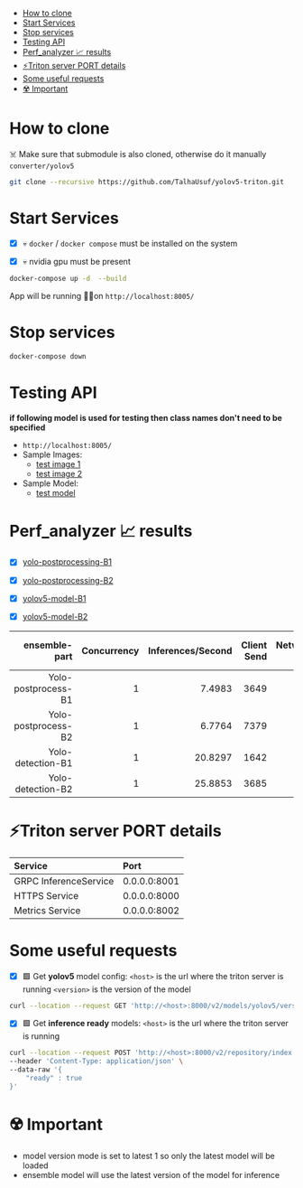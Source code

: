 - [How to clone](#how-to-clone)
- [Start Services](#start-services)
- [Stop services](#stop-services)
- [Testing API](#testing-api)
- [Perf\_analyzer 📈 results](#perf_analyzer--results)
- [⚡Triton server PORT details](#triton-server-port-details)
- [Some useful requests](#some-useful-requests)
- [☢️ Important](#️-important)

# How to clone

☠️ Make sure that submodule is also cloned, otherwise do it manually `converter/yolov5`

```bash
git clone --recursive https://github.com/TalhaUsuf/yolov5-triton.git
```



# Start Services

- [x] 💀 `docker` / `docker compose` must be installed on the system
- [x] 💀 nvidia gpu must be present


```bash
docker-compose up -d  --build
```
App will be running 🏃‍♂️on `http://localhost:8005/`


# Stop services

```bash
docker-compose down
```

# Testing API

**if following model is used for testing then class names don't need to be specified**
 - `http://localhost:8005/`
 - Sample Images:
   - [test image 1](testing/people.jpg)
   - [test image 2](testing/sd-fp16-two_smuggl-1-8004.png)
 - Sample Model:
   - [test model](testing/yolov5n.pt)



# Perf_analyzer 📈 results

 - [x] [yolo-postprocessing-B1](perf_analysis/yolo_postprocess_b1_perf.csv)
 - [x] [yolo-postprocessing-B2](perf_analysis/yolo_postprocess_b2_perf.csv)
 - [x] [yolov5-model-B1](perf_analysis/yolov5_b1_perf.csv)
 - [x] [yolov5-model-B2](perf_analysis/yolov5_b2_perf.csv)


|  ensemble-part  |   Concurrency |   Inferences/Second |   Client Send |   Network+Server Send/Recv |   Server Queue |   Server Compute Input |   Server Compute Infer |   Server Compute Output |   Client Recv |   p50 latency |   p90 latency |   p95 latency |   p99 latency |
|---:|--------------:|--------------------:|--------------:|---------------------------:|---------------:|-----------------------:|-----------------------:|------------------------:|--------------:|--------------:|--------------:|--------------:|--------------:|
|  Yolo-postprocess-B1 |             1 |              7.4983 |          3649 |                       4738 |            348 |                   1275 |                 122293 |                     182 |             7 |        143654 |        158760 |        163193 |        172620 |
|  Yolo-postprocess-B2 |             1 |              6.7764 |          7379 |                      15042 |            358 |                   2204 |                 272046 |                    1183 |            10 |        310661 |        354668 |        357366 |        374222 |
|  Yolo-detection-B1 |             1 |             20.8297 |          1642 |                       3318 |             91 |                    659 |                  34114 |                    1857 |          6253 |         38402 |        100416 |        101235 |        124060 |
|  Yolo-detection-B2 |             1 |             25.8853 |          3685 |                       6090 |            123 |                   1313 |                  42735 |                    9961 |         13117 |         67164 |        108679 |        130117 |        149820 |






# ⚡Triton server PORT details

|**Service** | **Port** |
|:------|:-------|
|GRPC InferenceService|0.0.0.0:8001|
|HTTPS Service|0.0.0.0:8000|
|Metrics Service|0.0.0.0:8002|


# Some useful requests

 - [x] 🟩 Get **yolov5** model config:
`<host>` is the url where the triton server is running
`<version>` is the version of the model

```bash
curl --location --request GET 'http://<host>:8000/v2/models/yolov5/versions/<version>/config'
```

- [x] 🟩 Get **inference ready** models:
`<host>` is the url where the triton server is running

```bash
curl --location --request POST 'http://<host>:8000/v2/repository/index' \
--header 'Content-Type: application/json' \
--data-raw '{
    "ready" : true
}'
```

# ☢️ Important

 - model version mode is set to latest 1 so only the latest model will be loaded
 - ensemble model will use the latest version of the model for inference

